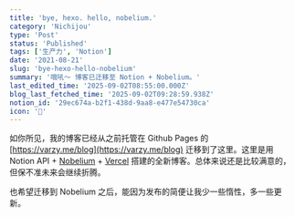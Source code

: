 ```yaml
---
title: 'bye, hexo. hello, nobelium.'
category: 'Nichijou'
type: 'Post'
status: 'Published'
tags: ['生产力', 'Notion']
date: '2021-08-21'
slug: 'bye-hexo-hello-nobelium'
summary: '哦吼～ 博客已迁移至 Notion + Nobelium。'
last_edited_time: '2025-09-02T08:55:00.000Z'
blog_last_fetched_time: '2025-09-02T09:28:59.938Z'
notion_id: '29ec674a-b2f1-438d-9aa8-e477e54730ca'
icon: '🥎'
---
```


如你所见，我的博客已经从之前托管在 Github Pages 的 [https://varzy.me/blog](https://varzy.me/blog) 迁移到了这里。这里是用 Notion API + [Nobelium](https://github.com/craigary/nobelium) + [Vercel](https://vercel.com/) 搭建的全新博客。总体来说还是比较满意的，但保不准未来会继续折腾。

也希望迁移到 Nobelium 之后，能因为发布的简便让我少一些惰性，多一些更新。
